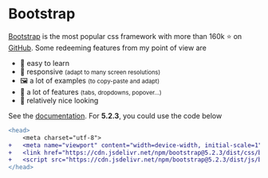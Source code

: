 # Bootstrap

<div class="row row-cols-md-2"><div>

[Bootstrap](https://getbootstrap.com/) is the most popular css framework with more than 160k ⭐ on [GitHub](https://github.com/twbs/bootstrap). Some redeeming features from my point of view are

* 💫 easy to learn
* 🐉 responsive <small>(adapt to many screen resolutions)</small>
* 🖼️ a lot of examples <small>(to copy-paste and adapt)</small>
* 🤙 a lot of features <small>(tabs, dropdowns, popover...)</small>
* 📖 relatively nice looking
</div><div>

See the [documentation](https://getbootstrap.com/docs/). For **5.2.3**, you could use the code below

```diff
<head>
    <meta charset="utf-8">
+   <meta name="viewport" content="width=device-width, initial-scale=1">
+   <link href="https://cdn.jsdelivr.net/npm/bootstrap@5.2.3/dist/css/bootstrap.min.css" rel="stylesheet" integrity="sha384-rbsA2VBKQhggwzxH7pPCaAqO46MgnOM80zW1RWuH61DGLwZJEdK2Kadq2F9CUG65" crossorigin="anonymous">
+   <script src="https://cdn.jsdelivr.net/npm/bootstrap@5.2.3/dist/js/bootstrap.bundle.min.js" integrity="sha384-kenU1KFdBIe4zVF0s0G1M5b4hcpxyD9F7jL+jjXkk+Q2h455rYXK/7HAuoJl+0I4" crossorigin="anonymous"></script>
</head>
```
</div></div>